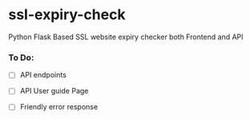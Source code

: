 # ssl-expiry-check
Python Flask Based SSL website expiry checker both Frontend and API


### To Do:

- [ ] API endpoints
- [ ] API User guide Page
- [ ] Friendly error response

